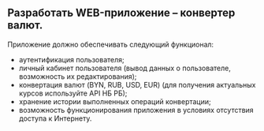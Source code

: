 ## Разработать WEB-приложение – конвертер валют.

 Приложение должно обеспечивать следующий функционал:
- аутентификация пользователя;
- личный кабинет пользователя (вывод данных о пользователе, возможность их редактирования);
- конвертация валют (BYN, RUB, USD, EUR) (для получения актуальных курсов используйте API НБ РБ);
- хранение истории выполненных операций конвертации;
- возможность функционирования приложения в условиях отсутствия доступа к Интернету.
